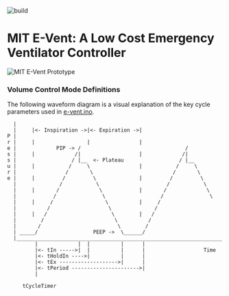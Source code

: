 ![build](https://github.com/mit-drl/e-vent/workflows/build/badge.svg)

# MIT E-Vent: A Low Cost Emergency Ventilator Controller

![MIT E-Vent Prototype](https://user-images.githubusercontent.com/17116105/80438039-39f32580-88d1-11ea-8a16-f9bce3a209bf.jpg)

### Volume Control Mode Definitions
The following waveform diagram is a visual explanation of the key cycle parameters used in [e-vent.ino](e-vent.ino).

      |                                                                    
      |     |<- Inspiration ->|<- Expiration ->|                           
    P |                                                                    
    r |     |                 |                |                           
    e |             PIP -> /                                  /            
    s |     |             /|                   |             /|            
    s |                  / |__  <- Plateau                  / |__          
    u |     |           /     \                |           /     \         
    r |                /       \                          /       \        
    e |     |         /         \              |         /         \       
      |              /           \                      /           \      
      |     |       /             \            |       /             \     
      |            /               \                  /               \    
      |     |     /                 \          |     /                     
      |          /                   \              /                      
      |     |   /                     \        |   /                       
      |        /                       \          /                        
      |       /                         \        /                         
      | _____/                  PEEP ->  \______/                          
      |___________________________________________________________________ 
             |             |  |          |      |                          
             |<- tIn ----->|  |          |      |                   Time   
             |<- tHoldIn ---->|          |      |                          
             |<- tEx ------------------->|      |                          
             |<- tPeriod ---------------------->|                          
             |                                                             
                                                                           
         tCycleTimer                                                       

